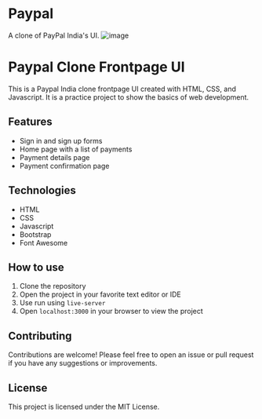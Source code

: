 # Paypal
A clone of PayPal India's UI.
![image](https://github.com/Yagi91/Paypal/assets/84844806/ecc7a2b9-9067-48ba-a8c6-f4efc46b7a17)

# Paypal Clone Frontpage UI

This is a Paypal India clone frontpage UI created with HTML, CSS, and Javascript. It is a practice project to show the basics of web development.

## Features

* Sign in and sign up forms
* Home page with a list of payments
* Payment details page
* Payment confirmation page

## Technologies

* HTML
* CSS
* Javascript
* Bootstrap
* Font Awesome

## How to use

1. Clone the repository
2. Open the project in your favorite text editor or IDE
3. Use run using `live-server`
4. Open `localhost:3000` in your browser to view the project

## Contributing

Contributions are welcome! Please feel free to open an issue or pull request if you have any suggestions or improvements.

## License

This project is licensed under the MIT License.
